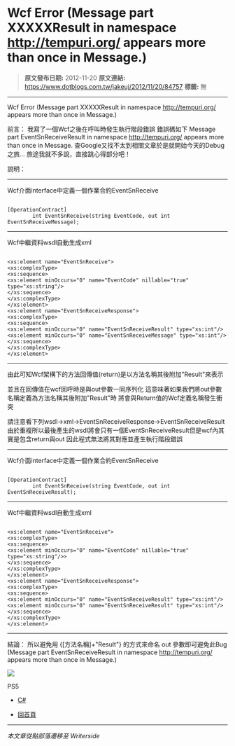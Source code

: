 # Wcf Error (Message part XXXXXResult in namespace http://tempuri.org/ appears more than once in Message.)

> **原文發布日期:** 2012-11-20
> **原文連結:** https://www.dotblogs.com.tw/jakeuj/2012/11/20/84757
> **標籤:** 無

---

Wcf Error (Message part XXXXXResult in namespace http://tempuri.org/ appears more than once in Message.)

前言：
我寫了一個Wcf之後在呼叫時發生執行階段錯誤
錯誤碼如下
Message part EventSnReceiveResult in namespace http://tempuri.org/ appears more than once in Message.
查Google又找不太到相關文章於是就開始今天的Debug之旅...
旅途我就不多說，直接跳心得部分吧！

說明：

---

Wcf介面interface中定義一個作業合約EventSnReceive

```

[OperationContract]
        int EventSnReceive(string EventCode, out int EventSnReceiveMessage);
```

---

Wcf中繼資料wsdl自動生成xml

```

<xs:element name="EventSnReceive">
<xs:complexType>
<xs:sequence>
<xs:element minOccurs="0" name="EventCode" nillable="true" type="xs:string"/>
</xs:sequence>
</xs:complexType>
</xs:element>
<xs:element name="EventSnReceiveResponse">
<xs:complexType>
<xs:sequence>
<xs:element minOccurs="0" name="EventSnReceiveResult" type="xs:int"/>
<xs:element minOccurs="0" name="EventSnReceiveMessage" type="xs:int"/>
</xs:sequence>
</xs:complexType>
</xs:element>
```

---

由此可知Wcf架構下的方法回傳值(return)是以方法名稱其後附加"Result"來表示

並且在回傳值在wcf回呼時是與out參數一同序列化
這意味著如果我們將out參數名稱定義為方法名稱其後附加"Result"時
將會與Return值的Wcf定義名稱發生衝突

請注意看下列wsdl->xml->EventSnReceiveResponse->EventSnReceiveResult
由於重複所以最後產生的wsdl將會只有一個EventSnReceiveResult但是wcf內其實是包含return與out
因此程式無法將其對應並產生執行階段錯誤

---

Wcf介面interface中定義一個作業合約EventSnReceive

```

[OperationContract]
        int EventSnReceive(string EventCode, out int EventSnReceiveResult);
```

---

Wcf中繼資料wsdl自動生成xml

```

<xs:element name="EventSnReceive">
<xs:complexType>
<xs:sequence>
<xs:element minOccurs="0" name="EventCode" nillable="true" type="xs:string"/>>
</xs:sequence>
</xs:complexType>
</xs:element>
<xs:element name="EventSnReceiveResponse">
<xs:complexType>
<xs:sequence>
<xs:element minOccurs="0" name="EventSnReceiveResult" type="xs:int"/>
<xs:element minOccurs="0" name="EventSnReceiveResult" type="xs:int"/>
</xs:sequence>
</xs:complexType>
</xs:element>
```

---

結論：
所以避免用 {[方法名稱]+"Result"} 的方式來命名 out 參數即可避免此Bug
(Message part EventSnReceiveResult in namespace http://tempuri.org/ appears more than once in Message.)

![](https://card.psnprofiles.com/1/jakeuj.png)

PS5

* [C#](/jakeuj/Tags?qq=C%23)

* [回首頁](/jakeuj)

---

*本文章從點部落遷移至 Writerside*
